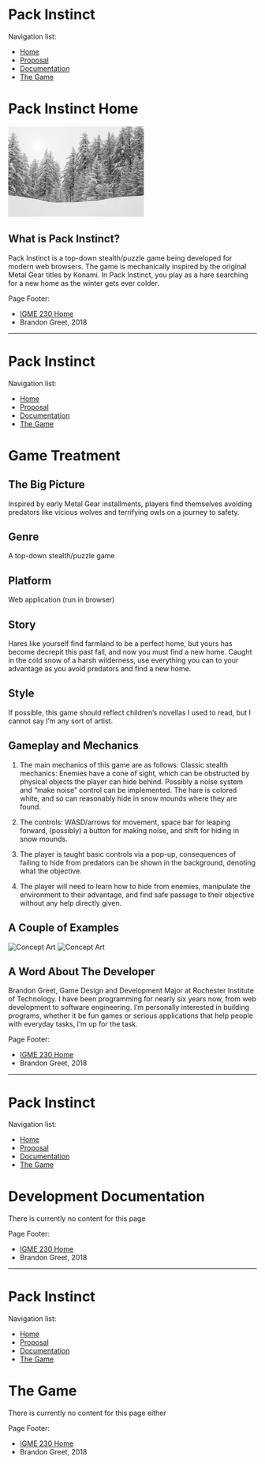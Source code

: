 # Pack Instinct

Navigation list:
* [Home](#)
* [Proposal](#)
* [Documentation](#)
* [The Game](#)

# Pack Instinct Home

![Snowy Forest](media/forest.jpeg)

## What is Pack Instinct?

Pack Instinct is a top-down stealth/puzzle game being developed for modern web browsers. The game is mechanically inspired by the original Metal Gear titles by Konami. In Pack Instinct, you play as a hare searching for a new home as the winter gets ever colder.

Page Footer:
* [IGME 230 Home](#)
* Brandon Greet, 2018

---------------------

# Pack Instinct

Navigation list:
* [Home](#)
* [Proposal](#)
* [Documentation](#)
* [The Game](#)

# Game Treatment

## The Big Picture
Inspired by early Metal Gear installments, players find themselves avoiding predators like vicious wolves and terrifying owls on a journey to safety.

## Genre
A top-down stealth/puzzle game

## Platform
Web application (run in browser)

## Story
Hares like yourself find farmland to be a perfect home, but yours has become decrepit this past fall, and now you must find a new home. Caught in the cold snow of a harsh wilderness, use everything you can to your advantage as you avoid predators and find a new home.

## Style
If possible, this game should reflect children’s novellas I used to read, but I cannot say I’m any sort of artist.

## Gameplay and Mechanics
1. The main mechanics of this game are as follows: Classic stealth mechanics: Enemies have a cone of sight, which can be obstructed by physical objects the player can hide behind. Possibly a noise system and “make noise” control can be implemented. The hare is colored white, and so can reasonably hide in snow mounds where they are found.

2. The controls: WASD/arrows for movement, space bar for leaping forward, (possibly) a button for making noise, and shift for hiding in snow mounds.

3. The player is taught basic controls via a pop-up, consequences of failing to hide from predators can be shown in the background, denoting what the objective.

4. The player will need to learn how to hide from enemies, manipulate the environment to their advantage, and find safe passage to their objective without any help directly given.

## A Couple of Examples
![Concept Art](media/concept1.jpg)
![Concept Art](media/concept2.jpg)

## A Word About The Developer
Brandon Greet, Game Design and Development Major at Rochester Institute of Technology. I have been programming for nearly six years now, from web development to software engineering. I’m personally interested in building programs, whether it be fun games or serious applications that help people with everyday tasks, I’m up for the task.

Page Footer:
* [IGME 230 Home](#)
* Brandon Greet, 2018

---------------------

# Pack Instinct

Navigation list:
* [Home](#)
* [Proposal](#)
* [Documentation](#)
* [The Game](#)

# Development Documentation

There is currently no content for this page

Page Footer:
* [IGME 230 Home](#)
* Brandon Greet, 2018

---------------------

# Pack Instinct

Navigation list:
* [Home](#)
* [Proposal](#)
* [Documentation](#)
* [The Game](#)

# The Game

There is currently no content for this page either

Page Footer:
* [IGME 230 Home](#)
* Brandon Greet, 2018